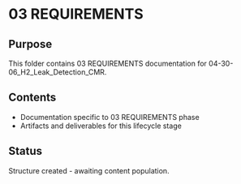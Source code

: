 # 03 REQUIREMENTS

## Purpose
This folder contains 03 REQUIREMENTS documentation for 04-30-06_H2_Leak_Detection_CMR.

## Contents
- Documentation specific to 03 REQUIREMENTS phase
- Artifacts and deliverables for this lifecycle stage

## Status
Structure created - awaiting content population.

